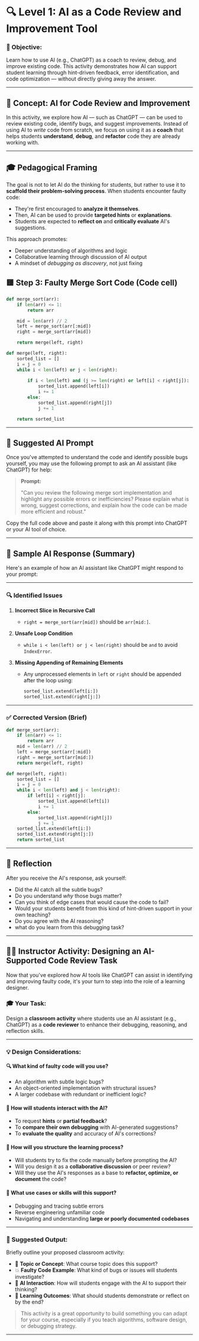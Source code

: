 # 🔍 Level 1: AI as a Code Review and Improvement Tool

### 🎯 Objective:
Learn how to use AI (e.g., ChatGPT) as a coach to review, debug, and improve existing code. This activity demonstrates how AI can support student learning through hint-driven feedback, error identification, and code optimization — without directly giving away the answer.

---

## 🧠 Concept: AI for Code Review and Improvement

In this activity, we explore how AI — such as ChatGPT — can be used to review existing code, identify bugs, and suggest improvements. Instead of using AI to *write* code from scratch, we focus on using it as a **coach** that helps students **understand**, **debug**, and **refactor** code they are already working with.

---

## 🎓 Pedagogical Framing

The goal is not to let AI do the thinking for students, but rather to use it to **scaffold their problem-solving process**. When students encounter faulty code:

- They're first encouraged to **analyze it themselves**.
- Then, AI can be used to provide **targeted hints** or **explanations**.
- Students are expected to **reflect on** and **critically evaluate** AI's suggestions.

This approach promotes:
- Deeper understanding of algorithms and logic
- Collaborative learning through discussion of AI output
- A mindset of *debugging as discovery*, not just fixing

## 🟨 Step 3: Faulty Merge Sort Code (Code cell)

```python
def merge_sort(arr):
    if len(arr) <= 1:
        return arr

    mid = len(arr) // 2
    left = merge_sort(arr[:mid])
    right = merge_sort(arr[mid]) 

    return merge(left, right)

def merge(left, right):
    sorted_list = []
    i = j = 0
    while i < len(left) or j < len(right):
        
        if i < len(left) and (j >= len(right) or left[i] < right[j]):
            sorted_list.append(left[i])
            i += 1
        else:
            sorted_list.append(right[j])
            j += 1

    return sorted_list
```

---

## 🤖 Suggested AI Prompt

Once you've attempted to understand the code and identify possible bugs yourself, you may use the following prompt to ask an AI assistant (like ChatGPT) for help:

> **Prompt:**
>
> "Can you review the following merge sort implementation and highlight any possible errors or inefficiencies? Please explain what is wrong, suggest corrections, and explain how the code can be made more efficient and robust."

Copy the full code above and paste it along with this prompt into ChatGPT or your AI tool of choice.

---

## 🤖 Sample AI Response (Summary)

Here's an example of how an AI assistant like ChatGPT might respond to your prompt:

---

### 🔍 Identified Issues

1. **Incorrect Slice in Recursive Call**
   - `right = merge_sort(arr[mid])` should be `arr[mid:]`.

2. **Unsafe Loop Condition**
   - `while i < len(left) or j < len(right)` should be `and` to avoid `IndexError`.

3. **Missing Appending of Remaining Elements**
   - Any unprocessed elements in `left` or `right` should be appended after the loop using:
     ```python
     sorted_list.extend(left[i:])
     sorted_list.extend(right[j:])
     ```

---

### ✅ Corrected Version (Brief)
```python
def merge_sort(arr):
    if len(arr) <= 1:
        return arr
    mid = len(arr) // 2
    left = merge_sort(arr[:mid])
    right = merge_sort(arr[mid:])
    return merge(left, right)

def merge(left, right):
    sorted_list = []
    i = j = 0
    while i < len(left) and j < len(right):
        if left[i] < right[j]:
            sorted_list.append(left[i])
            i += 1
        else:
            sorted_list.append(right[j])
            j += 1
    sorted_list.extend(left[i:])
    sorted_list.extend(right[j:])
    return sorted_list
```

---

## 💬 Reflection

After you receive the AI's response, ask yourself:
- Did the AI catch all the subtle bugs?
- Do you understand *why* those bugs matter?
- Can you think of edge cases that would cause the code to fail?
- Would your students benefit from this kind of hint-driven support in your own teaching?
- Do you agree with the AI reasoning?
- what do you learn from this debugging task?

---

## 🧑‍🏫 Instructor Activity: Designing an AI-Supported Code Review Task

Now that you've explored how AI tools like ChatGPT can assist in identifying and improving faulty code, it's your turn to step into the role of a learning designer.

### 🎓 Your Task:
Design a **classroom activity** where students use an AI assistant (e.g., ChatGPT) as a **code reviewer** to enhance their debugging, reasoning, and reflection skills.

---

### 💡 Design Considerations:

#### 🔍 What kind of faulty code will you use?
- An algorithm with subtle logic bugs?
- An object-oriented implementation with structural issues?
- A larger codebase with redundant or inefficient logic?

#### 🤖 How will students interact with the AI?
- To request **hints** or **partial feedback**?
- To **compare their own debugging** with AI-generated suggestions?
- To **evaluate the quality** and accuracy of AI's corrections?

#### 🧠 How will you structure the learning process?
- Will students try to fix the code manually before prompting the AI?
- Will you design it as a **collaborative discussion** or peer review?
- Will they use the AI's responses as a base to **refactor, optimize, or document** the code?

#### 🧩 What use cases or skills will this support?
- Debugging and tracing subtle errors
- Reverse engineering unfamiliar code
- Navigating and understanding **large or poorly documented codebases**

---

### 📝 Suggested Output:

Briefly outline your proposed classroom activity:

- 📍 **Topic or Concept**: What course topic does this support?  
- 💥 **Faulty Code Example**: What kind of bugs or issues will students investigate?  
- 🤝 **AI Interaction**: How will students engage with the AI to support their thinking?  
- 🎯 **Learning Outcomes**: What should students demonstrate or reflect on by the end?

> This activity is a great opportunity to build something you can adapt for your course, especially if you teach algorithms, software design, or debugging strategy.

---
